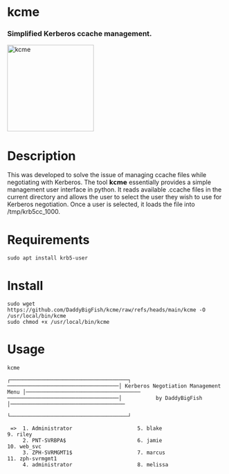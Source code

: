 # kcme
### Simplified Kerberos ccache management. 
<img src="https://github.com/user-attachments/assets/43306087-42cf-48fb-b118-0c416d65835a" alt="kcme" width="200"/>    

# Description
This was developed to solve the issue of managing ccache files while negotiating with Kerberos. The tool 𝗸𝗰𝗺𝗲 essentially provides a simple management user interface in python. It reads available .ccache files in the current directory and allows the user to select the user they wish to use for Kerberos negotiation. Once a user is selected, it loads the file into /tmp/krb5cc_1000.

# Requirements
```
sudo apt install krb5-user
```
# Install
```
sudo wget https://github.com/DaddyBigFish/kcme/raw/refs/heads/main/kcme -O /usr/local/bin/kcme
sudo chmod +x /usr/local/bin/kcme
```
# Usage
```
kcme
                                    ┌──────────────────────────────────────┐
────────────────────────────────────│ Kerberos Negotiation Management Menu │─────────────────────────────────────
────────────────────────────────────│           by DaddyBigFish            │─────────────────────────────────────
                                    └──────────────────────────────────────┘

 =>  1. Administrator                     5. blake                             9. riley
     2. PNT-SVRBPA$                       6. jamie                            10. web_svc
     3. ZPH-SVRMGMT1$                     7. marcus                           11. zph-svrmgmt1
     4. administrator                     8. melissa
```
